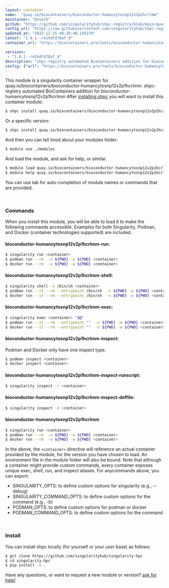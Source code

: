 ```yaml
---
layout: container
name:  "quay.io/biocontainers/bioconductor-humancytosnp12v2p1hcrlmm"
maintainer: "@vsoch"
github: "https://github.com/singularityhub/shpc-registry/blob/main/quay.io/biocontainers/bioconductor-humancytosnp12v2p1hcrlmm/container.yaml"
config_url: "https://raw.githubusercontent.com/singularityhub/shpc-registry/main/quay.io/biocontainers/bioconductor-humancytosnp12v2p1hcrlmm/container.yaml"
updated_at: "2022-11-25 00:26:40.185278"
latest: "1.0.1--r41hdfd78af_9"
container_url: "https://biocontainers.pro/tools/bioconductor-humancytosnp12v2p1hcrlmm"

versions:
 - "1.0.1--r41hdfd78af_9"
description: "shpc-registry automated BioContainers addition for bioconductor-humancytosnp12v2p1hcrlmm"
config: {"url": "https://biocontainers.pro/tools/bioconductor-humancytosnp12v2p1hcrlmm", "maintainer": "@vsoch", "description": "shpc-registry automated BioContainers addition for bioconductor-humancytosnp12v2p1hcrlmm", "latest": {"1.0.1--r41hdfd78af_9": "sha256:d4263a908c63775addab11b179c4e9fae1b2021cc3d774a02c5270b3841e8e48"}, "tags": {"1.0.1--r41hdfd78af_9": "sha256:d4263a908c63775addab11b179c4e9fae1b2021cc3d774a02c5270b3841e8e48"}, "docker": "quay.io/biocontainers/bioconductor-humancytosnp12v2p1hcrlmm"}
---
```


This module is a singularity container wrapper for quay.io/biocontainers/bioconductor-humancytosnp12v2p1hcrlmm.
shpc-registry automated BioContainers addition for bioconductor-humancytosnp12v2p1hcrlmm
After [installing shpc](#install) you will want to install this container module:


```bash
$ shpc install quay.io/biocontainers/bioconductor-humancytosnp12v2p1hcrlmm
```

Or a specific version:

```bash
$ shpc install quay.io/biocontainers/bioconductor-humancytosnp12v2p1hcrlmm:1.0.1--r41hdfd78af_9
```

And then you can tell lmod about your modules folder:

```bash
$ module use ./modules
```

And load the module, and ask for help, or similar.

```bash
$ module load quay.io/biocontainers/bioconductor-humancytosnp12v2p1hcrlmm/1.0.1--r41hdfd78af_9
$ module help quay.io/biocontainers/bioconductor-humancytosnp12v2p1hcrlmm/1.0.1--r41hdfd78af_9
```

You can use tab for auto-completion of module names or commands that are provided.

<br>

### Commands

When you install this module, you will be able to load it to make the following commands accessible.
Examples for both Singularity, Podman, and Docker (container technologies supported) are included.

#### bioconductor-humancytosnp12v2p1hcrlmm-run:

```bash
$ singularity run <container>
$ podman run --rm  -v ${PWD} -w ${PWD} <container>
$ docker run --rm  -v ${PWD} -w ${PWD} <container>
```

#### bioconductor-humancytosnp12v2p1hcrlmm-shell:

```bash
$ singularity shell -s /bin/sh <container>
$ podman run --it --rm --entrypoint /bin/sh  -v ${PWD} -w ${PWD} <container>
$ docker run --it --rm --entrypoint /bin/sh  -v ${PWD} -w ${PWD} <container>
```

#### bioconductor-humancytosnp12v2p1hcrlmm-exec:

```bash
$ singularity exec <container> "$@"
$ podman run --it --rm --entrypoint ""  -v ${PWD} -w ${PWD} <container> "$@"
$ docker run --it --rm --entrypoint ""  -v ${PWD} -w ${PWD} <container> "$@"
```

#### bioconductor-humancytosnp12v2p1hcrlmm-inspect:

Podman and Docker only have one inspect type.

```bash
$ podman inspect <container>
$ docker inspect <container>
```

#### bioconductor-humancytosnp12v2p1hcrlmm-inspect-runscript:

```bash
$ singularity inspect -r <container>
```

#### bioconductor-humancytosnp12v2p1hcrlmm-inspect-deffile:

```bash
$ singularity inspect -d <container>
```



#### bioconductor-humancytosnp12v2p1hcrlmm

```bash
$ singularity run <container>
$ podman run --rm  -v ${PWD} -w ${PWD} <container>
$ docker run --rm  -v ${PWD} -w ${PWD} <container>
```


In the above, the `<container>` directive will reference an actual container provided
by the module, for the version you have chosen to load. An environment file in the
module folder will also be bound. Note that although a container
might provide custom commands, every container exposes unique exec, shell, run, and
inspect aliases. For anycommands above, you can export:

 - SINGULARITY_OPTS: to define custom options for singularity (e.g., --debug)
 - SINGULARITY_COMMAND_OPTS: to define custom options for the command (e.g., -b)
 - PODMAN_OPTS: to define custom options for podman or docker
 - PODMAN_COMMAND_OPTS: to define custom options for the command

<br>

### Install

You can install shpc locally (for yourself or your user base) as follows:

```bash
$ git clone https://github.com/singularityhub/singularity-hpc
$ cd singularity-hpc
$ pip install -e .
```

Have any questions, or want to request a new module or version? [ask for help!](https://github.com/singularityhub/singularity-hpc/issues)